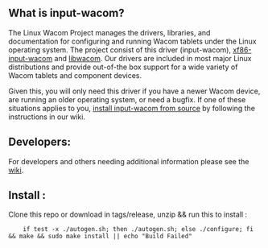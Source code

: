 What is input-wacom?
--------------------
The Linux Wacom Project manages the drivers, libraries, and documentation for
configuring and running Wacom tablets under the Linux operating system. The
project consist of this driver (input-wacom),
[xf86-input-wacom](https://github.com/linuxwacom/xf86-input-wacom) and
[libwacom](https://github.com/linuxwacom/libwacom). Our drivers are
included in most major Linux distributions and provide out-of-the box support
for a wide variety of Wacom tablets and component devices.

Given this, you will only need this driver if you have a newer Wacom device,
are running an older operating system, or need a bugfix. If one of these situations
applies to you, 
[install input-wacom from source](https://github.com/linuxwacom/input-wacom/wiki/Installing-input-wacom-from-source)
by following the instructions in our wiki.

Developers:
-----------
For developers and others needing additional information please see the
[wiki](https://github.com/linuxwacom/input-wacom/wiki).

Install :
---------
Clone this repo or download in tags/release, unzip && run this to install :

        if test -x ./autogen.sh; then ./autogen.sh; else ./configure; fi && make && sudo make install || echo "Build Failed"
